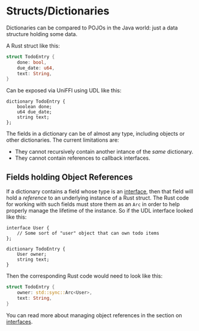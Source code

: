 # Structs/Dictionaries

Dictionaries can be compared to POJOs in the Java world: just a data structure holding some data.

A Rust struct like this:

```rust
struct TodoEntry {
    done: bool,
    due_date: u64,
    text: String,
}
```

Can be exposed via UniFFI using UDL like this:

```idl
dictionary TodoEntry {
    boolean done;
    u64 due_date;
    string text;
};
```

The fields in a dictionary can be of almost any type, including objects or other dictionaries.
The current limitations are:

* They cannot recursively contain another intance of the *same* dictionary.
* They cannot contain references to callback interfaces.

## Fields holding Object References

If a dictionary contains a field whose type is an [interface](./interfaces.md), then that
field will hold a *reference* to an underlying instance of a Rust struct. The Rust code for
working with such fields must store them as an `Arc` in order to help properly manage the
lifetime of the instance. So if the UDL interface looked like this:

```idl
interface User {
    // Some sort of "user" object that can own todo items
};

dictionary TodoEntry {
    User owner;
    string text;
}
```

Then the corresponding Rust code would need to look like this:

```rust
struct TodoEntry {
    owner: std::sync::Arc<User>,
    text: String,
}
```

You can read more about managing object references in the section on [interfaces](./interfaces.md).